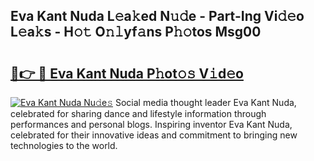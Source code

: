 ## Eva Kant Nuda L𝚎a𝚔ed N𝚞𝚍e - Part-Ing Vi𝚍𝚎o L𝚎a𝚔s - H𝚘𝚝 O𝚗𝚕yf𝚊ns P𝚑𝚘tos Msg00

# <h2><a href="http://kfc5uzr.oniu.top/?m=Eva+Kant+Nuda">🔗👉 🔴 Eva Kant Nuda P𝚑ot𝚘𝚜 V𝚒d𝚎o</a></h2>

[![Eva Kant Nuda Nu𝚍e𝚜](https://i.imgur.com/0qMVB7G.gif)](http://kfc5uzr.oniu.top/?m=Eva+Kant+Nuda)
Social media thought leader Eva Kant Nuda, celebrated for sharing dance and lifestyle information through performances and personal blogs. Inspiring inventor Eva Kant Nuda, celebrated for their innovative ideas and commitment to bringing new technologies to the world.  

